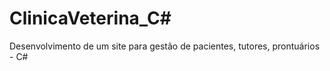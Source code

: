 # ClinicaVeterina_C#
Desenvolvimento de um site para gestão de pacientes, tutores, prontuários - C#
